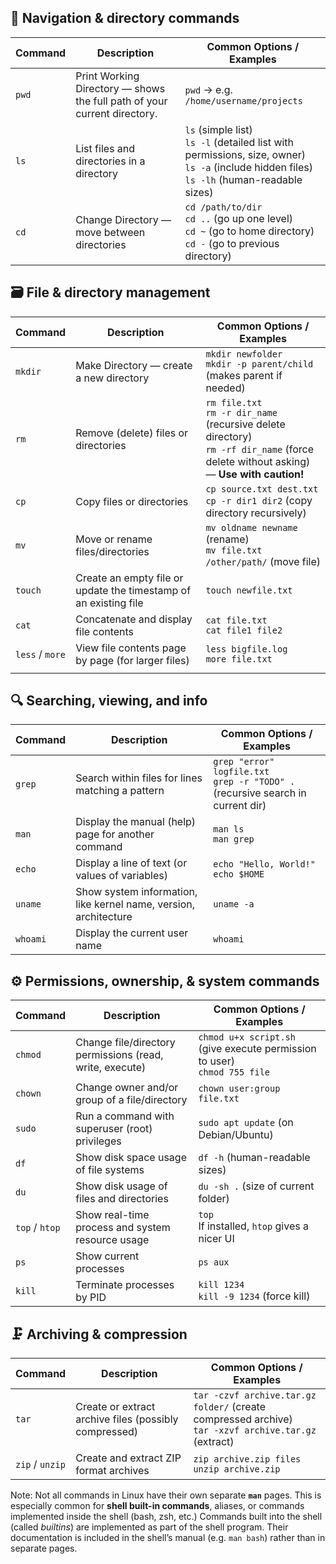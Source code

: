 ## 📂 Navigation & directory commands

| Command | Description                                                              | Common Options / Examples                                                                                                                              |
| ------- | ------------------------------------------------------------------------ | ------------------------------------------------------------------------------------------------------------------------------------------------------ |
| `pwd`   | Print Working Directory — shows the full path of your current directory. | `pwd` → e.g. `/home/username/projects`                                                                                                                 |
| `ls`    | List files and directories in a directory                                | `ls` (simple list)  <br>`ls -l` (detailed list with permissions, size, owner)  <br>`ls -a` (include hidden files)  <br>`ls -lh` (human-readable sizes) |
| `cd`    | Change Directory — move between directories                              | `cd /path/to/dir`  <br>`cd ..` (go up one level)  <br>`cd ~` (go to home directory)  <br>`cd -` (go to previous directory)                             |
## 🗃️ File & directory management

| Command         | Description                                                      | Common Options / Examples                                                                                                                     |
| --------------- | ---------------------------------------------------------------- | --------------------------------------------------------------------------------------------------------------------------------------------- |
| `mkdir`         | Make Directory — create a new directory                          | `mkdir newfolder`  <br>`mkdir -p parent/child` (makes parent if needed)                                                                       |
| `rm`            | Remove (delete) files or directories                             | `rm file.txt`  <br>`rm -r dir_name` (recursive delete directory)  <br>`rm -rf dir_name` (force delete without asking) — **Use with caution!** |
| `cp`            | Copy files or directories                                        | `cp source.txt dest.txt`  <br>`cp -r dir1 dir2` (copy directory recursively)                                                                  |
| `mv`            | Move or rename files/directories                                 | `mv oldname newname` (rename)  <br>`mv file.txt /other/path/` (move file)                                                                     |
| `touch`         | Create an empty file or update the timestamp of an existing file | `touch newfile.txt`                                                                                                                           |
| `cat`           | Concatenate and display file contents                            | `cat file.txt`  <br>`cat file1 file2`                                                                                                         |
| `less` / `more` | View file contents page by page (for larger files)               | `less bigfile.log`  <br>`more file.txt`                                                                                                       |
|                 |                                                                  |                                                                                                                                               |
## 🔍 Searching, viewing, and info

| Command  | Description                                                      | Common Options / Examples                                                            |
| -------- | ---------------------------------------------------------------- | ------------------------------------------------------------------------------------ |
| `grep`   | Search within files for lines matching a pattern                 | `grep "error" logfile.txt`  <br>`grep -r "TODO" .` (recursive search in current dir) |
| `man`    | Display the manual (help) page for another command               | `man ls`  <br>`man grep`                                                             |
| `echo`   | Display a line of text (or values of variables)                  | `echo "Hello, World!"`  <br>`echo $HOME`                                             |
| `uname`  | Show system information, like kernel name, version, architecture | `uname -a`                                                                           |
| `whoami` | Display the current user name                                    | `whoami`                                                                             |
## ⚙️ Permissions, ownership, & system commands

| Command        | Description                                              | Common Options / Examples                                                     |
| -------------- | -------------------------------------------------------- | ----------------------------------------------------------------------------- |
| `chmod`        | Change file/directory permissions (read, write, execute) | `chmod u+x script.sh` (give execute permission to user)  <br>`chmod 755 file` |
| `chown`        | Change owner and/or group of a file/directory            | `chown user:group file.txt`                                                   |
| `sudo`         | Run a command with superuser (root) privileges           | `sudo apt update` (on Debian/Ubuntu)                                          |
| `df`           | Show disk space usage of file systems                    | `df -h` (human-readable sizes)                                                |
| `du`           | Show disk usage of files and directories                 | `du -sh .` (size of current folder)                                           |
| `top` / `htop` | Show real-time process and system resource usage         | `top`  <br>If installed, `htop` gives a nicer UI                              |
| `ps`           | Show current processes                                   | `ps aux`                                                                      |
| `kill`         | Terminate processes by PID                               | `kill 1234`  <br>`kill -9 1234` (force kill)                                  |

## 🗜️ Archiving & compression

| Command         | Description                                           | Common Options / Examples                                                                                |
| --------------- | ----------------------------------------------------- | -------------------------------------------------------------------------------------------------------- |
| `tar`           | Create or extract archive files (possibly compressed) | `tar -czvf archive.tar.gz folder/` (create compressed archive)  <br>`tar -xzvf archive.tar.gz` (extract) |
| `zip` / `unzip` | Create and extract ZIP format archives                | `zip archive.zip files`  <br>`unzip archive.zip`                                                         |
Note: Not all commands in Linux have their own separate **`man`** pages. This is especially common for **shell built-in commands**, aliases, or commands implemented inside the shell (bash, zsh, etc.)
Commands built into the shell (called _builtins_) are implemented as part of the shell program. Their documentation is included in the shell’s manual (e.g. `man bash`) rather than in separate pages.